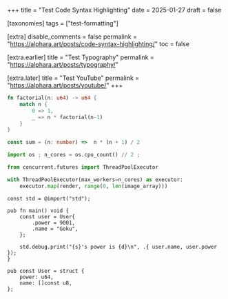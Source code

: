 +++
title = "Test Code Syntax Highlighting"
date = 2025-01-27
draft = false

[taxonomies]
tags = ["test-formatting"]

[extra]
disable_comments = false
permalink = "https://alphara.art/posts/code-syntax-highlighting/"
toc = false

[extra.earlier]
title = "Test Typography"
permalink = "https://alphara.art/posts/typography/"

[extra.later]
title = "Test YouTube"
permalink = "https://alphara.art/posts/youtube/"
+++

```rust
fn factorial(n: u64) -> u64 {
    match n {
        0 => 1,
        _ => n * factorial(n-1)
    }
}
```

```typescript
const sum = (n: number) =>  n * (n + 1) / 2
```

```python
import os ; n_cores = os.cpu_count() // 2 ;

from concurrent.futures import ThreadPoolExecutor

with ThreadPoolExecutor(max_workers=n_cores) as executor:
    executor.map(render, range(0, len(image_array)))
```

```zig
const std = @import("std");

pub fn main() void {
    const user = User{
        .power = 9001,
        .name = "Goku",
    };

    std.debug.print("{s}'s power is {d}\n", .{ user.name, user.power });
}

pub const User = struct {
    power: u64,
    name: []const u8,
};
```
